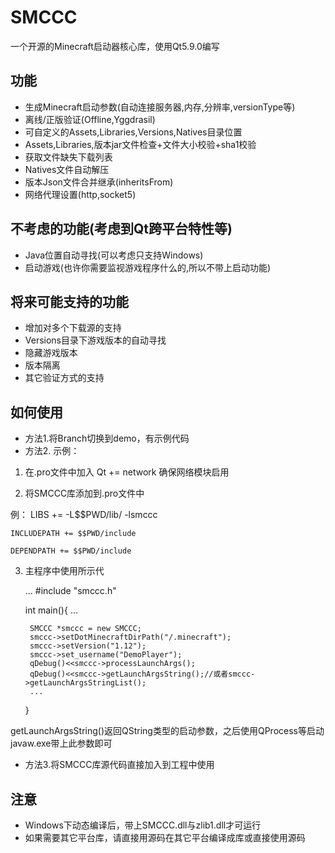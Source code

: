 # SMCCC

一个开源的Minecraft启动器核心库，使用Qt5.9.0编写

## 功能

- 生成Minecraft启动参数(自动连接服务器,内存,分辨率,versionType等)
- 离线/正版验证(Offline,Yggdrasil)
- 可自定义的Assets,Libraries,Versions,Natives目录位置
- Assets,Libraries,版本jar文件检查+文件大小校验+sha1校验
- 获取文件缺失下载列表
- Natives文件自动解压
- 版本Json文件合并继承(inheritsFrom)
- 网络代理设置(http,socket5)

## 不考虑的功能(考虑到Qt跨平台特性等)

- Java位置自动寻找(可以考虑只支持Windows)
- 启动游戏(也许你需要监视游戏程序什么的,所以不带上启动功能)

## 将来可能支持的功能

- 增加对多个下载源的支持
- Versions目录下游戏版本的自动寻找
- 隐藏游戏版本
- 版本隔离
- 其它验证方式的支持

## 如何使用

- 方法1.将Branch切换到demo，有示例代码
- 方法2.
示例：
1. 在.pro文件中加入 Qt += network 确保网络模块启用

2. 将SMCCC库添加到.pro文件中

例：
	LIBS += -L$$PWD/lib/ -lsmccc
	
	INCLUDEPATH += $$PWD/include
	
	DEPENDPATH += $$PWD/include


3. 主程序中使用所示代

	
	...
	#include "smccc.h"
	
	int main(){
		...
		
		SMCCC *smccc = new SMCCC;
		smccc->setDotMinecraftDirPath("/.minecraft");
		smccc->setVersion("1.12");
		smccc->set_username("DemoPlayer");
		qDebug()<<smccc->processLaunchArgs();
		qDebug()<<smccc->getLaunchArgsString();//或者smccc->getLaunchArgsStringList();
		...
	}
	
	

getLaunchArgsString()返回QString类型的启动参数，之后使用QProcess等启动javaw.exe带上此参数即可

- 方法3.将SMCCC库源代码直接加入到工程中使用


## 注意

- Windows下动态编译后，带上SMCCC.dll与zlib1.dll才可运行
- 如果需要其它平台库，请直接用源码在其它平台编译成库或直接使用源码

